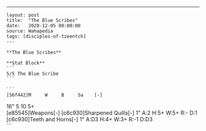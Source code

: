 ---
    layout: post
    title:  "The Blue Scribes"
    date:   2020-12-05 00:00:00
    source: Wahapedia
    tags: [disciples-of-tzeentch]
    ---
    
    **The Blue Scribes**
    
    **Stat Block**
    ```
    5/5 The Blue Scribe
    ```
    
    ```
    [56f442]M     W     B     Sa    [-]
16"   5     10    5+    
[e85545]Weapons[-]
[c6c930]Sharpened Quills[-]
1"     A:2    H:5+   W:5+   R:-    D:1   
[c6c930]Teeth and Horns[-]
1"     A:D3   H:4+   W:3+   R:-1   D:D3  
    ```
    
    
    
